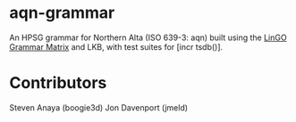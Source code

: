 # aqn-grammar
An HPSG grammar for Northern Alta (ISO 639-3: aqn) built using the [LinGO Grammar Matrix](https://matrix.ling.washington.edu/index.html) and LKB, with test suites for [incr tsdb()].

# Contributors
Steven Anaya (boogie3d)
Jon Davenport (jmeld)


